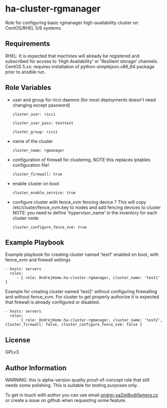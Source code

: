 ha-cluster-rgmanager
=========

Role for configuring basic rgmanager high-availability cluster on CentOS/RHEL 5/6 systems.

Requirements
------------

RHEL: It is expected that machines will already be registered and subscribed for access to 'High Availability' or 'Resilient storage' channels.
CentOS 5.xx: requires installation of python-simplejson.x86_64 package prior to ansible run.

Role Variables
--------------

  - user and group for ricci daemon (for most deployments doesn't need changing except password)

    ```
    cluster_user: ricci
    ```

    ```
    cluster_user_pass: testtest
    ```

    ```
    cluster_group: ricci
    ```

  - name of the cluster

    ```
    cluster_name: rgmanager
    ```

  - configuration of firewall for clustering, NOTE this replaces iptables configuration file!
  
    ```
    cluster_firewall: true
    ```

  - enable cluster on boot
  
    ```
    cluster_enable_service: true
    ```

  - configure cluster with fence_xvm fencing device ?
    This will copy /etc/cluster/fence_xvm.key to nodes and add fencing devices to cluster
    NOTE: you need to define 'hypervisor_name' in the inventory for each cluster node
  
    ```
    cluster_configure_fence_xvm: true
    ```

Example Playbook
----------------

Example playbook for creating cluster named 'test1' enabled on boot, with fence_xvm and firewall settings

    - hosts: servers
      roles:
         - { role: OndrejHome.ha-cluster-rgmanager, cluster_name: 'test1' }

Example for creating cluster named 'test2' without configuring firewalling and without fence_xvm.
For cluster to get properly authorize it is expected that firewall is already configured or disabled.

    - hosts: servers
      roles:
         - { role: OndrejHome.ha-cluster-rgmanager, cluster_name: 'test2', cluster_firewall: false, cluster_configure_fence_xvm: false }

License
-------

GPLv3

Author Information
------------------

WARNING: this is alpha-version quality proof-of-concept role that still needs some polishing. 
         This is suitable for testing purposes only.

To get in touch with author you can use email ondrej-xa2iel8u@famera.cz or create a issue on github when requesting some feature.

